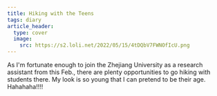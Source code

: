 ```yaml
---
title: Hiking with the Teens
tags: diary
article_header:
  type: cover
  image:
    src: https://s2.loli.net/2022/05/15/4tDQbV7FWNOfIcU.png
---
```


As I'm fortunate enough to join the Zhejiang University as a research assistant from this Feb., there are plenty opportunities to go hiking with students there. My look is so young that I can pretend to be their age. Hahahaha!!!!

<!--more-->
